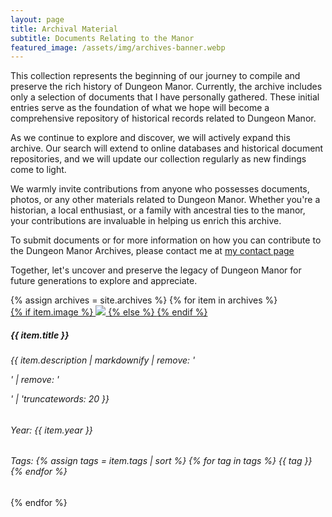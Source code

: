 ```yaml
---
layout: page
title: Archival Material
subtitle: Documents Relating to the Manor
featured_image: /assets/img/archives-banner.webp
---
```


This collection represents the beginning of our journey to compile
and preserve the rich history of Dungeon Manor. Currently, the
archive includes only a selection of documents that I have personally
gathered. These initial entries serve as the foundation of what we
hope will become a comprehensive repository of historical records
related to Dungeon Manor.

As we continue to explore and discover, we will actively expand
this archive. Our search will extend to online databases and
historical document repositories, and we will update our collection
regularly as new findings come to light.

We warmly invite contributions from anyone who possesses documents,
photos, or any other materials related to Dungeon Manor. Whether
you're a historian, a local enthusiast, or a family with ancestral
ties to the manor, your contributions are invaluable in helping us
enrich this archive.

To submit documents or for more information on how you can contribute
to the Dungeon Manor Archives, please contact me at [my contact
page](https://jameshoward.us/contact-me/)

Together, let's uncover and preserve the legacy of Dungeon Manor
for future generations to explore and appreciate.

<div class="section">
  <div class="container">
    <div class="row">
      <div class="col-md-12">
        <div class="products">
          <div class="row">
            {% assign archives = site.archives %}
            {% for item in archives %}
            <div class="col-md-4 col-sm-4">
              <div class="card card-with-shadow card-gray">
                <div class="card-image text-center">
                  <a href="{{ item.url | relative_url }}">
                    {% if item.image %}
                    <img class="img w-100" src="{{ item.image | relative_url }}" class="img-rounded img-responsive" />
                    {% else %}
                    <i class="fa-solid fa-{{ item.type }} fa-10x"></i>
                    {% endif %}
                  </a>
                </div>
                <div class="card-body">
                  <div class="card-description">
                    <h5 class="card-title">{{ item.title }}</h5>
                    <h6 class="card-description">{{ item.description | markdownify | remove: '<p>' | remove: '</p>' | 'truncatewords: 20 }}</h6>
                  </div>
                  <div class="price">
                    <h6 class="card-description">Year: <span class="badge badge-pill badge-default">{{ item.year }}</span></h6>
                    <h6 class="card-description">Tags:
                      {% assign tags = item.tags | sort %}
                      {% for tag in tags %}
                      <span class="badge badge-pill badge-default">{{ tag }}</span>
                      {% endfor %}
                    </h6>
                  </div>
                </div>
              </div>
            </div>
            {% endfor %}
          </div>
        </div>
      </div>
    </div>
  </div>
</div>
